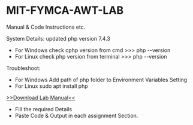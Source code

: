 # MIT-FYMCA-AWT-LAB
Manual &amp; Code Instructions etc.

System Details: updated php version 7.4.3
- For Windows check cphp version from cmd >>> php --version
- For Linux check php version from terminal >>> php --version

Troubleshoot:
- For Windows Add path of php folder to Environment Variables Setting
- For Linux sudo apt install php

[>>Download Lab Manual<<](https://bit.ly/AWT_Lab_Manual)
- Fill the required Details
- Paste Code & Output in each assignment Section.

